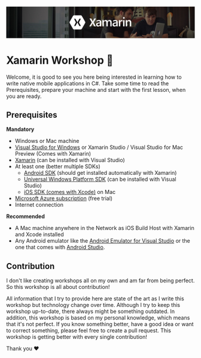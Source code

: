 ![Header](Misc/header.jpg)

# Xamarin Workshop 📱
Welcome, it is good to see you here being interested in learning how to write native mobile applications in C#. Take some time to read the Prerequisites, prepare your machine and start with the first lesson, when you are ready.

## Prerequisites
**Mandatory**
- Windows or Mac machine
- [Visual Studio for Windows](https://www.visualstudio.com/downloads/) or Xamarin Studio / Visual Studio for Mac Preview (Comes with Xamarin)
- [Xamarin](https://www.xamarin.com/download) (can be installed with Visual Studio)
- At least one (better multiple SDKs)
    - [Android SDK](https://developer.android.com/studio/index.html#downloads) (should get installed automatically with Xamarin)
    - [Universal Windows Platform SDK](https://developer.microsoft.com/windows/downloads/windows-10-sdk) (can be installed with Visual Studio)
    - [iOS SDK (comes with Xcode)](https://itunes.apple.com/de/app/xcode/id497799835?mt=12) on Mac
- [Microsoft Azure subscription](https://azure.microsoft.com/en-us/free/) (free trial)
- Internet connection

**Recommended**
- A Mac machine anywhere in the Network as iOS Build Host with Xamarin and Xcode installed
- Any Android emulator like the [Android Emulator for Visual Studio](https://www.visualstudio.com/vs/msft-android-emulator/) or the one that comes with [Android Studio](https://developer.android.com/studio/index.html).

## Contribution
I don't like creating workshops all on my own and am far from being perfect. So this workshop is all about contribution!

All information that I try to provide here are state of the art as I write this workshop but technology change over time. Although I try to keep this workshop up-to-date, there always might be something outdated. In addition, this workshop is based on my personal knowledge, which means that it's not perfect. If you know something better, have a good idea or want to correct something, please feel free to create a pull request. This workshop is getting better with every single contribution!

Thank you ❤️

